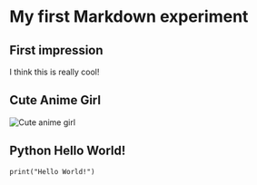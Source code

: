 # My first Markdown experiment
## First impression
I think this is really cool!

## Cute Anime Girl
![Cute anime girl](https://github.com/Exp-Communicate-Using-Markdown-Cohort-1/series-communicate-using-markdown-kio708/assets/66176232/ab6a9c0d-940f-4764-80fa-7f7179f2c4d7)

## Python Hello World!
```
print("Hello World!")
```
